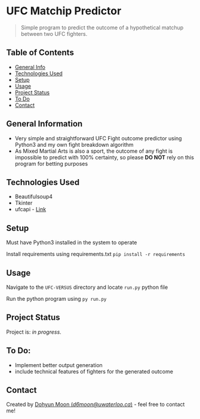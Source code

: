 # UFC Matchip Predictor
> Simple program to predict the outcome of a hypothetical matchup between two UFC fighters.

<!-- > Live demo [_here_](https://www.example.com).  If you have the project hosted somewhere, include the link here. -->

## Table of Contents
* [General Info](#general-information)
* [Technologies Used](#technologies-used)
* [Setup](#setup)
* [Usage](#usage)
* [Project Status](#project-status)
* [To Do](#to-do)
* [Contact](#contact)
<!--
* [Room for Improvement](#room-for-improvement)
* [Acknowledgements](#acknowledgements)
<!-- * [License](#license) -->


## General Information
- Very simple and straightforward UFC Fight outcome predictor using Python3 and my own fight breakdown algorithm
- As Mixed Martial Arts is also a sport, the outcome of any fight is impossible to predict with 100% certainty, so please **DO NOT** rely on this program for betting purposes
<!-- You don't have to answer all the questions - just the ones relevant to your project. -->


## Technologies Used
- Beautifulsoup4
- Tkinter
- ufcapi - [Link](https://github.com/FritzCapuyan/ufc-api)


## Setup

Must have Python3 installed in the system to operate

Install requirements using requirements.txt
`pip install -r requirements`


## Usage

Navigate to the `UFC-VERSUS` directory and locate `run.py` python file

Run the python program using
`py run.py`


## Project Status
Project is: _in progress_.


## To Do:
- Implement better output generation
- include technical features of fighters for the generated outcome 


## Contact
Created by [Dohyun Moon (_d6moon@uwaterloo.ca_)](https://www.linkedin.com/in/dohyun-m-50a551165/) - feel free to contact me!


<!-- Optional -->
<!-- ## License -->
<!-- This project is open source and available under the [... License](). -->

<!-- You don't have to include all sections - just the one's relevant to your project -->
